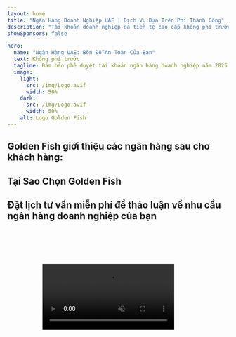 ```yaml
---
layout: home
title: "Ngân Hàng Doanh Nghiệp UAE | Dịch Vụ Dựa Trên Phí Thành Công"
description: "Tài khoản doanh nghiệp đa tiền tệ cao cấp không phí trước - chỉ thanh toán sau khi được duyệt. Quản lý hồ sơ toàn diện với tỷ lệ thành công 98%. Đảm bảo mở tài khoản."
showSponsors: false

hero:
  name: "Ngân Hàng UAE: Bến Đỗ An Toàn Của Bạn"
  text: Không phí trước
  tagline: Đảm bảo phê duyệt tài khoản ngân hàng doanh nghiệp năm 2025. <span class="hl">Không phí trước</span> - chỉ thanh toán sau khi được duyệt. Tỷ lệ thành công 90%.
  image:
    light:
      src: /img/Logo.avif
      width: 50%
    dark:
      src: /img/Logo.avif
      width: 50%
    alt: Logo Golden Fish
---
```


<FeatureCards :features="[
  {
    title: 'Đảm Bảo Phê Duyệt Tài Khoản',
    bullet: '✓',
    items: [
      '**Đảm bảo hai tháng** cho phê duyệt tài khoản đầu tiên',
      'Đảm bảo ba tháng cho tài khoản thứ hai',
      'Chuẩn bị kế hoạch kinh doanh chất lượng',
      'Hỗ trợ thẩm định toàn diện',
      'Chiến lược giao tiếp trực tiếp với ngân hàng',
      'Thiết lập gói ngân hàng hoàn chỉnh'
    ],
    linkText: 'Read More',
    link: '../../corporate-banking-services/guaranteed-account-approvals',
    icon: {
      light: '/video/iStock-2186765808.mp4',
      dark: '/video/iStock-2166377244.mp4',
      alt: 'Yêu Cầu Ngân Hàng',
    }
  },
]" />

<FeatureCards :features="[
  {
    title: 'Tài khoản ngân hàng UAE cho doanh nghiệp rủi ro cao',
    items: [
      'Hướng dẫn chuyên môn về thẩm định tăng cường (EDD)',
      'Giám sát giao dịch và quản lý rủi ro',
      'Thiết lập chính sách và quy trình tuân thủ',
      'Quản lý quan hệ ngân hàng',
      'Cập nhật và kiểm toán tuân thủ định kỳ',
      'Lập kế hoạch dự phòng cho bảo mật tài khoản'
    ],
    linkText: 'Read More',
    link: '../../corporate-banking-services/UAE-Bank-Accounts-for-High-Risk-Business',
    icon: {
      light: '/img/iStock-1333000394.avif',
      dark: '/img/iStock-584576538.avif',
      alt: 'Dịch Vụ Ngân Hàng',
    }
  },
  {
    title: 'Duy trì tuân thủ: Bảo vệ doanh nghiệp UAE của bạn',
    items: [
      'Kiểm toán tuân thủ định kỳ để xác định rủi ro tiềm ẩn',
      'Dịch vụ PRO toàn diện cho phê duyệt chính phủ',
      'Quản lý và cảnh báo gia hạn giấy phép',
      'Tư vấn ngân hàng và duy trì tài khoản',
      'Hỗ trợ tuân thủ VAT và ESR',
      'Tuân thủ visa nhân viên và luật lao động',
      'Hội thảo đào tạo về cập nhật quy định'
    ],
    linkText: 'Read More',
    link: '../../company-registration/Protect-Your-Business',
    icon: {
      light: '/img/iStock-1382278859.jpg',
      dark: '/img/iStock-1867623684.jpg',
      alt: 'Dịch Vụ Ngân Hàng',
    }
  },
  {
    title: 'Lợi Ích Ngân Hàng Doanh Nghiệp UAE',
    items: [
      'Hệ thống ngân hàng mạnh với xếp hạng **Aa2** của Moody\'s',
      '**Tỷ giá USD cố định từ năm 1980**',
      'Không hạn chế chuyển vốn',
      'Dự trữ ngoại hối trên 184 tỷ USD',
      'Ổn định chính trị và kinh tế',
      'Hệ thống ngân hàng được chính phủ bảo đảm',
      'Ngân hàng số đẳng cấp thế giới'
    ],
    linkText: 'Read More',
    link: '../../company-registration/banking',
    icon: {
      light: '/img/iStock-1032707788.jpg',
      dark: '/img/iStock-1152367067.avif',
      alt: 'Quy Trình Ngân Hàng',
    }
  }
]" />

## Golden Fish giới thiệu các ngân hàng sau cho khách hàng:

<!--@include: /../../include/recommended-banks.md-->

## Tại Sao Chọn Golden Fish

<BenefitsList :features="[
  {
    icon: '🏆',
    title: 'Chuyên Môn Về Rủi Ro Cao',
    text: 'Chuyên về các trường hợp phức tạp từ khu vực có rủi ro cao. Hiểu biết sâu sắc về yêu cầu thẩm định tăng cường (EDD).'
  },
  {
    icon: '💰',
    title: 'Phí Dựa Trên Thành Công',
    text: 'Không phí trả trước - **chỉ thanh toán sau khi được chấp thuận.** Tỷ lệ thành công 98% cho visa và 90% cho tài khoản ngân hàng.'
  },
  {
    icon: '🏦',
    title: 'Quan Hệ Ngân Hàng',
    text: 'Mối quan hệ đối tác mạnh mẽ với các ngân hàng lớn tại UAE. Nhiều lựa chọn ngân hàng để tối đa hóa cơ hội được chấp thuận.'
  },
  {
    icon: '📊',
    title: 'Hỗ Trợ Tuân Thủ Toàn Diện',
    text: 'Hướng dẫn chuyên môn về báo cáo ESR, khai báo UBO và các yêu cầu pháp lý. Cập nhật tuân thủ thường xuyên.'
  },
  {
    icon: '📝',
    title: 'Xuất Sắc Về Hồ Sơ',
    text: 'Chuẩn bị chuyên nghiệp tất cả các tài liệu cần thiết, bao gồm kế hoạch kinh doanh và chính sách tuân thủ.'
  },
  {
    icon: '🤝',
    title: 'Đối Tác Lâu Dài',
    text: '**Hỗ trợ liên tục** về hoạt động ngân hàng, kế toán, thuế và yêu cầu tuân thủ sau khi thiết lập.'
  }
]" />

## Đặt lịch tư vấn miễn phí để thảo luận về nhu cầu ngân hàng doanh nghiệp của bạn

<video  autoplay muted playsinline style="padding: 80px" >
  <source src="/video/iStock-2185918790.mp4" type="video/mp4">
</video>

<ContactFormModal 
  formName="Banking [offer]" 
  buttonText="Nhận tư vấn miễn phí" 
  categoryLabel="Mức độ hỗ trợ cần thiết: *" 
  categoryPlaceholderText="Chọn mức độ hỗ trợ của bạn"
  messageLabel="Giúp chúng tôi chuẩn bị cho buổi tư vấn của bạn (khuyến nghị)"
  messagePlaceholderText="Hãy cho chúng tôi biết về loại hình kinh doanh của bạn, khu vực hoạt động, khối lượng giao dịch dự kiến và các nhu cầu ngân hàng cụ thể (đa tiền tệ, tài trợ thương mại, v.v.)"
  :services="[
  'Cơ bản — chỉ tư vấn về tài liệu thiết yếu và mở tài khoản',
  'Tiêu chuẩn — hướng dẫn đầy đủ về tài liệu và các giai đoạn ngân hàng',
  'Toàn diện — thiết lập ngân hàng trọn gói với sự tham gia tối thiểu từ phía bạn',
  'Tùy chỉnh — cần thảo luận về giao dịch khối lượng lớn hoặc cấu trúc đa quốc gia',
  ]"
/>